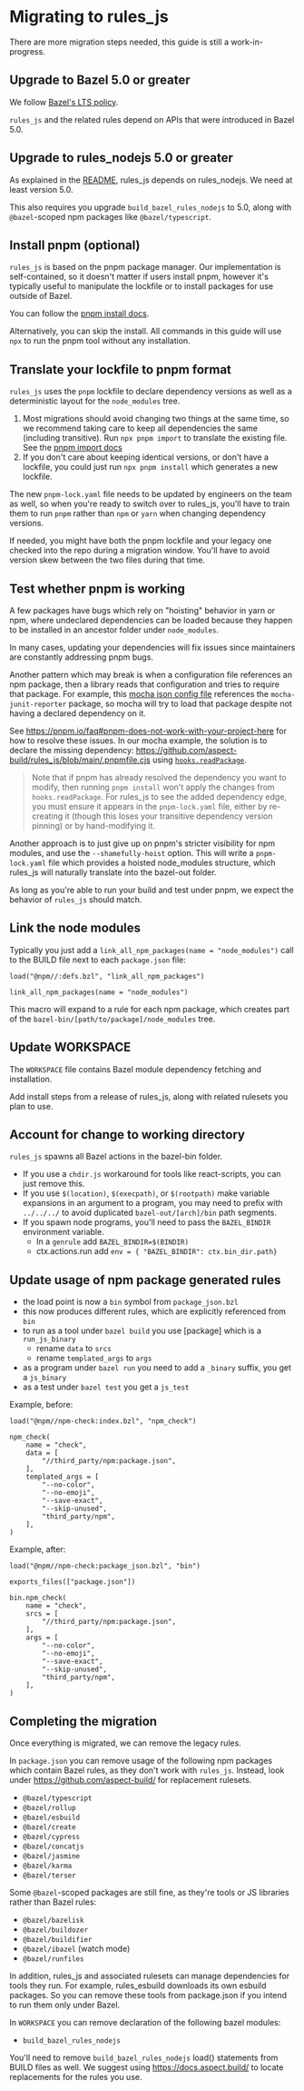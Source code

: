 # Migrating to rules_js

There are more migration steps needed, this guide is still a work-in-progress.

## Upgrade to Bazel 5.0 or greater

We follow [Bazel's LTS policy](https://bazel.build/release/versioning).

`rules_js` and the related rules depend on APIs that were introduced in Bazel 5.0.

## Upgrade to rules_nodejs 5.0 or greater

As explained in the [README](/README.md), rules_js depends on rules_nodejs.
We need at least version 5.0.

This also requires you upgrade `build_bazel_rules_nodejs` to 5.0, along with `@bazel`-scoped npm packages like `@bazel/typescript`.

## Install pnpm (optional)

`rules_js` is based on the pnpm package manager.
Our implementation is self-contained, so it doesn't matter if users install pnpm,
however it's typically useful to manipulate the lockfile or to install packages for use outside of Bazel.

You can follow the [pnpm install docs](https://pnpm.io/installation).

Alternatively, you can skip the install. All commands in this guide will use `npx` to run the pnpm tool without any installation.

## Translate your lockfile to pnpm format

`rules_js` uses the `pnpm` lockfile to declare dependency versions as well as a deterministic layout for the `node_modules` tree.

1. Most migrations should avoid changing two things at the same time,
   so we recommend taking care to keep all dependencies the same (including transitive).
   Run `npx pnpm import` to translate the existing file. See the [pnpm import docs](https://pnpm.io/cli/import)  
2. If you don't care about keeping identical versions, or don't have a lockfile,
   you could just run `npx pnpm install` which generates a new lockfile.

The new `pnpm-lock.yaml` file needs to be updated by engineers on the team as well,
so when you're ready to switch over to rules_js, you'll have to train them to run `pnpm` rather than `npm` or `yarn`
when changing dependency versions.

If needed, you might have both the pnpm lockfile and your legacy one checked into the repo during a migration window.
You'll have to avoid version skew between the two files during that time.

## Test whether pnpm is working

A few packages have bugs which rely on "hoisting" behavior in yarn or npm, where undeclared dependencies can be loaded because they happen to be installed in an ancestor folder under `node_modules`.

In many cases, updating your dependencies will fix issues since maintainers are constantly addressing pnpm bugs.

Another pattern which may break is when a configuration file references an npm package, then a library reads that configuration and tries to require that package. For example, this [mocha json config file](https://github.com/aspect-build/rules_js/blob/main/examples/macro/mocha_reporters.json) references the `mocha-junit-reporter` package, so mocha will try to load that package despite not having a declared dependency on it.

See <https://pnpm.io/faq#pnpm-does-not-work-with-your-project-here> for how to resolve these issues. In our mocha example, the solution is to declare the missing dependency: <https://github.com/aspect-build/rules_js/blob/main/.pnpmfile.cjs> using [`hooks.readPackage`](https://pnpm.io/pnpmfile#hooksreadpackagepkg-context-pkg--promisepkg).

> Note that if pnpm has already resolved the dependency you want to modify, then running `pnpm install` won't apply the changes from `hooks.readPackage`.
> For rules_js to see the added dependency edge, you must ensure it appears in the `pnpm-lock.yaml` file, either by re-creating it
> (though this loses your transitive dependency version pinning) or by hand-modifying it.

Another approach is to just give up on pnpm's stricter visibility for npm modules, and use the `--shamefully-hoist` option.
This will write a `pnpm-lock.yaml` file which provides a hoisted node_modules structure, which rules_js will naturally translate into the bazel-out folder.

As long as you're able to run your build and test under pnpm, we expect the behavior of `rules_js` should match.

## Link the node modules

Typically you just add a `link_all_npm_packages(name = "node_modules")` call to the BUILD file next to each `package.json` file:

```starlark
load("@npm//:defs.bzl", "link_all_npm_packages")

link_all_npm_packages(name = "node_modules")
```

This macro will expand to a rule for each npm package, which creates part of the `bazel-bin/[path/to/package]/node_modules` tree.

## Update WORKSPACE

The `WORKSPACE` file contains Bazel module dependency fetching and installation.

Add install steps from a release of rules_js, along with related rulesets you plan to use.

## Account for change to working directory

`rules_js` spawns all Bazel actions in the bazel-bin folder.

- If you use a `chdir.js` workaround for tools like react-scripts, you can just remove this.
- If you use `$(location)`, `$(execpath)`, or `$(rootpath)` make variable expansions in an argument to a program, you may need to prefix with `../../../` to avoid duplicated `bazel-out/[arch]/bin` path segments.
- If you spawn node programs, you'll need to pass the `BAZEL_BINDIR` environment variable.
    - In a `genrule` add `BAZEL_BINDIR=$(BINDIR)`
    - ctx.actions.run add `env = { "BAZEL_BINDIR": ctx.bin_dir.path}`

## Update usage of npm package generated rules

- the load point is now a `bin` symbol from `package_json.bzl`
- this now produces different rules, which are explicitly referenced from `bin`
- to run as a tool under `bazel build` you use [package] which is a `run_js_binary`
  - rename `data` to `srcs`
  - rename `templated_args` to `args`
- as a program under `bazel run` you need to add a `_binary` suffix, you get a `js_binary`
- as a test under `bazel test` you get a `js_test`

Example, before:

```starlark
load("@npm//npm-check:index.bzl", "npm_check")

npm_check(
    name = "check",
    data = [
        "//third_party/npm:package.json",
    ],
    templated_args = [
        "--no-color",
        "--no-emoji",
        "--save-exact",
        "--skip-unused",
        "third_party/npm",
    ],
)
```

Example, after:

```starlark
load("@npm//npm-check:package_json.bzl", "bin")

exports_files(["package.json"])

bin.npm_check(
    name = "check",
    srcs = [
        "//third_party/npm:package.json",
    ],
    args = [
        "--no-color",
        "--no-emoji",
        "--save-exact",
        "--skip-unused",
        "third_party/npm",
    ],
)

```

## Completing the migration

Once everything is migrated, we can remove the legacy rules.

In `package.json` you can remove usage of the following npm packages which contain Bazel rules, as they don't work with `rules_js`.
Instead, look under https://github.com/aspect-build/ for replacement rulesets.

- `@bazel/typescript`
- `@bazel/rollup`
- `@bazel/esbuild`
- `@bazel/create`
- `@bazel/cypress`
- `@bazel/concatjs`
- `@bazel/jasmine`
- `@bazel/karma`
- `@bazel/terser`

Some `@bazel`-scoped packages are still fine, as they're tools or JS libraries rather than Bazel rules:

- `@bazel/bazelisk`
- `@bazel/buildozer`
- `@bazel/buildifier`
- `@bazel/ibazel` (watch mode)
- `@bazel/runfiles`

In addition, rules_js and associated rulesets can manage dependencies for tools they run. For example, rules_esbuild downloads its own esbuild packages. So you can remove these tools from package.json if you intend to run them only under Bazel.

In `WORKSPACE` you can remove declaration of the following bazel modules:

- `build_bazel_rules_nodejs`

You'll need to remove `build_bazel_rules_nodejs` load() statements from BUILD files as well.
We suggest using https://docs.aspect.build/ to locate replacements for the rules you use.
